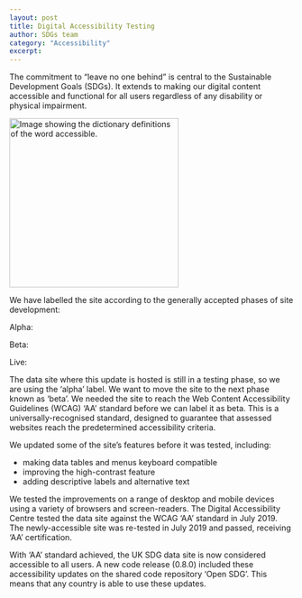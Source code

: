 ```yaml
---
layout: post
title: Digital Accessibility Testing
author: SDGs team
category: "Accessibility"
excerpt: 
---
```


The commitment to “leave no one behind” is central to the Sustainable Development Goals (SDGs). It extends to making our digital content accessible and functional for all users regardless of any disability or physical impairment.

<img src="https://sustainabledevelopment-uk.github.io/public/blog/accessible-definition.png" alt="Image showing the dictionary definitions of the word accessible." height="300px">

We have labelled the site according to the generally accepted phases of site development:

Alpha: 

Beta: 

Live: 

The data site where this update is hosted is still in a testing phase, so we are using the ‘alpha’ label. We want to move the site to the next phase known as ‘beta’. We needed the site to reach the Web Content Accessibility Guidelines (WCAG) ‘AA’ standard before we can label it as beta. This is a universally-recognised standard, designed to guarantee that assessed websites reach the predetermined accessibility criteria. 

We updated some of the site’s features before it was tested, including:

*	making data tables and menus keyboard compatible
*	improving the high-contrast feature
*	adding descriptive labels and alternative text

We tested the improvements on a range of desktop and mobile devices using a variety of browsers and screen-readers.
The Digital Accessibility Centre tested the data site against the WCAG ‘AA’ standard in July 2019. The newly-accessible site was re-tested in July 2019 and passed, receiving ‘AA’ certification.

With ‘AA’ standard achieved, the UK SDG data site is now considered accessible to all users. A new code release (0.8.0) included these accessibility updates on the shared code repository ‘Open SDG’. This means that any country is able to use these updates.
